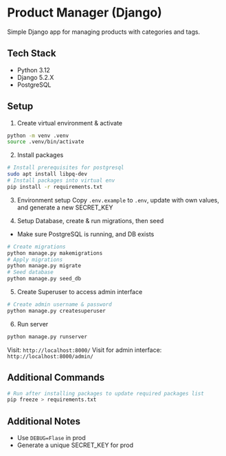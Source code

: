 # Product Manager (Django)
Simple Django app for managing products with categories and tags.

## Tech Stack
- Python 3.12
- Django 5.2.X
- PostgreSQL

## Setup
1. Create virtual environment & activate
```sh
python -m venv .venv
source .venv/bin/activate
```
2. Install packages
```sh
# Install prerequisites for postgresql
sudo apt install libpq-dev
# Install packages into virtual env
pip install -r requirements.txt
```

3. Environment setup
Copy `.env.example` to `.env`, update with own values, and generate a new SECRET_KEY

4. Setup Database, create & run migrations, then seed
- Make sure PostgreSQL is running, and DB exists
```sh
# Create migrations
python manage.py makemigrations
# Apply migrations  
python manage.py migrate
# Seed database
python manage.py seed_db
```

5. Create Superuser to access admin interface
```sh
# Create admin username & password
python manage.py createsuperuser
```

6. Run server
```sh
python manage.py runserver
```
Visit: `http://localhost:8000/`
Visit for admin interface: `http://localhost:8000/admin/`


## Additional Commands
```sh
# Run after installing packages to update required packages list
pip freeze > requirements.txt
```

## Additional Notes
- Use `DEBUG=Flase` in prod
- Generate a unique SECRET_KEY for prod

